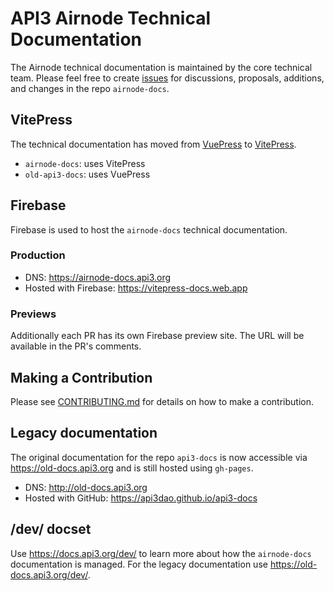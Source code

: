 # API3 Airnode Technical Documentation

The Airnode technical documentation is maintained by the core technical team.
Please feel free to create
[issues](https://github.com/api3dao/airnode-docs/issues) for discussions,
proposals, additions, and changes in the repo `airnode-docs`.

## VitePress

The technical documentation has moved from
[VuePress](https://vuepress.vuejs.org) to
[VitePress](https://vitepress.vuejs.org).

- `airnode-docs`: uses VitePress
- `old-api3-docs`: uses VuePress

## Firebase

Firebase is used to host the `airnode-docs` technical documentation.

### Production

- DNS: https://airnode-docs.api3.org
- Hosted with Firebase: https://vitepress-docs.web.app

### Previews

Additionally each PR has its own Firebase preview site. The URL will be
available in the PR's comments.

## Making a Contribution

Please see [CONTRIBUTING.md](CONTRIBUTING.md) for details on how to make a
contribution.

## Legacy documentation

The original documentation for the repo `api3-docs` is now accessible via
https://old-docs.api3.org and is still hosted using `gh-pages`.

- DNS: http://old-docs.api3.org
- Hosted with GitHub: https://api3dao.github.io/api3-docs

## /dev/ docset

Use https://docs.api3.org/dev/ to learn more about how the `airnode-docs`
documentation is managed. For the legacy documentation use
https://old-docs.api3.org/dev/.
